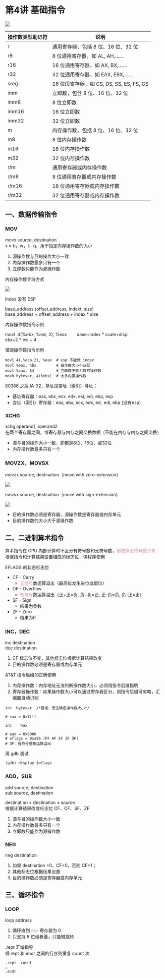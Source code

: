 # 第4讲 基础指令

![](assets/assembly-4/assembly-4-1.png)

| 操作数类型助记符 | 说明                               |
| ---------------- | ---------------------------------- |
| r                | 通用寄存器，包括 8 位、16 位、32 位    |
| r8               | 8 位通用寄存器，如 AL, AH,……         |
| r16              | 16 位通用寄存器，如 AX, BX,……        |
| r32              | 32 位通用寄存器，如 EAX, EBX,……      |
| sreg             | 16 位段寄存器，如 CS, DS, SS, ES, FS, GS |
| imm              | 立即数，包含 8 位、16 位、32 位        |
| imm8             | 8 位立即数                          |
| imm16            | 16 位立即数                         |
| imm32            | 32 位立即数                         |
| m                | 内存操作数，包括 8 位、16 位、32 位    |
| m8               | 8 位内存操作数                      |
| m16              | 16 位内存操作数                     |
| m32              | 32 位内存操作数                     |
| r/m              | 通用寄存器或内存操作数             |
| r/m8             | 8 位通用寄存器或内存操作数          |
| r/m16            | 16 位通用寄存器或内存操作数         |
| r/m32            | 32 位通用寄存器或内存操作数         |

## 一、数据传输指令

### MOV

movx  source, destination  
x = b，w，l，q，用于指定内存操作数的大小

1. 源操作数与目的操作大小一致
2. 内存操作数最多只有一个
3. 立即数只能作为源操作数

内存操作数寻址方式

![](assets/assembly-4/assembly-4-2.png)

Index 没有 ESP

base_address (offset_address, indext, size)  
base_address + offset_address + index \* size

内存操作数指令示例  

movl  4(%ebx, %esi, 2), %eax        base+index \* scale+disp  
ebx+2 \* esi + 4

错误操作数指令示例

```
movl 4(,%esp,2), %eax  # esp 不能做 index
movl %eax, %bx         # 操作数大小不匹配
movl %eax, $4          # 立即数不能为目的操作数
movb bytevar, 4(%ebx)  # 太多内存操作数
```

80386 之后 IA-32，基址加变址（索引）寻址：

- 基址寄存器：eax, ebx, ecx, edx, esi, edi, ebp, esp
- 变址（索引）寄存器：eax, ebx, ecx, edx, esi, edi, ebp (没有esp)

### XCHG

xchg operand1, operand2  
在两个寄存器之间，或寄存器与内存之间交换数据（不能在内存与内存之间交换）

- 源与目的操作大小一致，即都是8位、16位、或32位
- 内存操作数最多只有一个

### MOVZX，MOVSX

movzx source, destination（move with zero-extension）

![](assets/assembly-4/assembly-4-3.png)

movsx source, destination（move with sign-extension）

![](assets/assembly-4/assembly-4-4.png)

- 目的操作数必须是寄存器，源操作数是寄存器或内存单元
- 目的操作数的大小大于源操作数

## 二、二进制算术指令

算术指令在 CPU 内部计算时不区分有符号数和无符号数，<font color="#d99694">都按照无符号数计算</font>  
根据指令和计算结果设置相应的标志位，供程序使用

EFLAGS 的状态标志位
- CF - Carry
	- <font color="#d99694">无符号</font>数运算溢出（最高位发生进位或借位）
- OF - Overflow
	- <font color="#d99694">有符号</font>数运算溢出（正+正=负, 负+负=正, 正-负=负, 负-正=正）
- SF - Sign
	- 结果为负数
- ZF - Zero
	- 结果为0

### INC，DEC

inc destination  
dec destination

1. CF 标志位不变，其他标志位根据计算结果改变  
2. 目的操作数必须是寄存器或内存单元

AT&T 指令后缀的正确使用

1. 内存操作数：内存地址无法判断操作数大小，必须用指令后缀指明
2. 寄存器操作数：如果操作数大小可以通过寄存器区分，则指令后缀可省略，汇编器自动识别

```
inc  bytevar  /*错误，无法确定操作数大小*/
```

```
# eax = 0x7fff

inc    %ax

# eax = 0x8000
# eflags = 0xa96 [PF AF SF IF OF]
# OF：有符号整数运算溢出
```

用 gdb 调试

```
(gdb) display $eflags
```

### ADD，SUB

add source, destination  
sub source, destination

destination = destination ± source  
根据计算结果改变标志位 CF、OF、SF、ZF

1. 源与目的操作数大小一致
2. 内存操作数最多只有一个
3. 立即数只能作为源操作数

### NEG

neg destination

1. 如果 destination =0，CF=0，否则 CF=1；
2. 其他标志位根据结果设置
3. 目的操作数必须是寄存器或内存单元

## 三、循环指令

### LOOP

loop address

1. 循环直到 <font color="#d99694">ecx</font> 寄存器为 0
2. 只支持 8 位偏移量，只能短跳转

.rept 汇编指导  
将.rept 和.endr 之间的行序列重复 count 次

```
.rept  count
…
.endr
```
